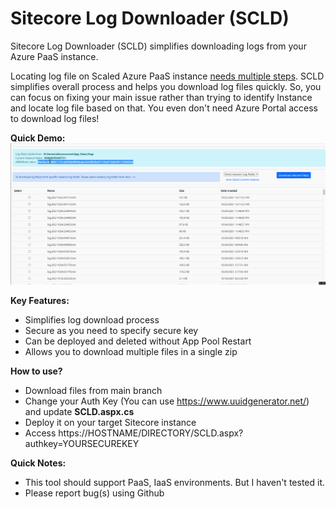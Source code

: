 
# Sitecore Log Downloader (SCLD)
Sitecore Log Downloader (SCLD) simplifies downloading logs from your Azure PaaS instance. 

Locating log file on Scaled Azure PaaS instance [needs multiple steps](https://sitecorebasics.wordpress.com/2021/07/19/identify-current-sitecore-log-file-on-azure-paas-scaled-instance/). SCLD simplifies overall process and helps you download log files quickly. So, you can focus on fixing your main issue rather than trying to identify Instance and locate log file based on that. You even don't need Azure Portal access to download log files!

**Quick Demo:**![SCLD Demo](https://github.com/klpatil/sc-log-downloader/blob/main/docs/images/SCLD-v1.gif)

**Key Features:**
- Simplifies log download process
- Secure as you need to specify secure key
- Can be deployed and deleted without App Pool Restart
- Allows you to download multiple files in a single zip

**How to use?**
- Download files from main branch
- Change your Auth Key (You can use https://www.uuidgenerator.net/) and update **SCLD.aspx.cs**
- Deploy it on your target Sitecore instance
- Access https://HOSTNAME/DIRECTORY/SCLD.aspx?authkey=YOURSECUREKEY

**Quick Notes:**
- This tool should support PaaS, IaaS environments. But I haven't tested it.
- Please report bug(s) using Github